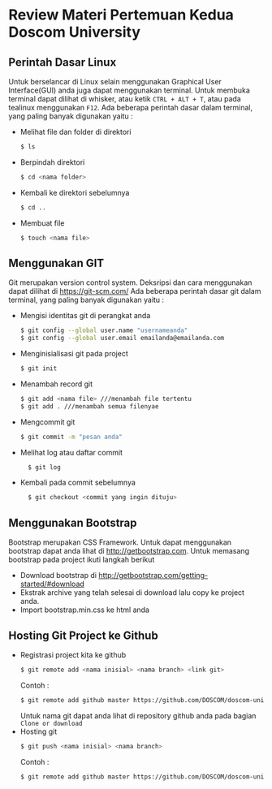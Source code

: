 # Review Materi Pertemuan Kedua Doscom University #

## Perintah Dasar Linux
Untuk berselancar di Linux selain menggunakan Graphical User Interface(GUI) anda juga dapat menggunakan terminal. Untuk membuka terminal dapat dilihat di whisker, atau ketik `CTRL + ALT + T`, atau pada tealinux menggunakan `F12`.
Ada beberapa perintah dasar dalam terminal, yang paling banyak digunakan yaitu :
- Melihat file dan folder di direktori
  ```bash
  $ ls
  ```
- Berpindah direktori
  ```bash
  $ cd <nama folder>
  ```
- Kembali ke direktori sebelumnya
  ```bash
  $ cd ..
  ```
- Membuat file
  ```bash
  $ touch <nama file>
  ```

## Menggunakan GIT
Git merupakan version control system. Deksripsi dan cara menggunakan dapat dilihat di https://git-scm.com/
Ada beberapa perintah dasar git dalam terminal, yang paling banyak digunakan yaitu :
- Mengisi identitas git di perangkat anda
  ```bash
  $ git config --global user.name "usernameanda"
  $ git config --global user.email emailanda@emailanda.com
  ```
- Menginisialisasi git pada project
  ```bash
  $ git init
  ```
- Menambah record git
  ```bash
  $ git add <nama file> ///menambah file tertentu
  $ git add . ///menambah semua filenyae
  ```
- Mengcommit git
  ```bash
  $ git commit -m "pesan anda"
  ```
- Melihat log atau daftar commit
  ```bash
    $ git log
  ```
- Kembali pada commit sebelumnya
  ```bash
    $ git checkout <commit yang ingin dituju>
  ```
## Menggunakan Bootstrap
Bootstrap merupakan CSS Framework. Untuk dapat menggunakan bootstrap dapat anda lihat di http://getbootstrap.com.
Untuk memasang bootstrap pada project ikuti langkah berikut
- Download bootstrap di http://getbootstrap.com/getting-started/#download
- Ekstrak archive yang telah selesai di download lalu copy ke project anda.
- Import bootstrap.min.css ke html anda

## Hosting Git Project ke Github
- Registrasi project kita ke github
  ```bash
  $ git remote add <nama inisial> <nama branch> <link git>
  ```
  Contoh :
  ```bash
  $ git remote add github master https://github.com/DOSCOM/doscom-university-2017.git
  ```
  Untuk nama git dapat anda lihat di repository github anda pada bagian `Clone or download`
- Hosting git
  ```bash
  $ git push <nama inisial> <nama branch>
  ```
  Contoh :
  ```bash
  $ git remote add github master https://github.com/DOSCOM/doscom-university-2017.git
  ```
